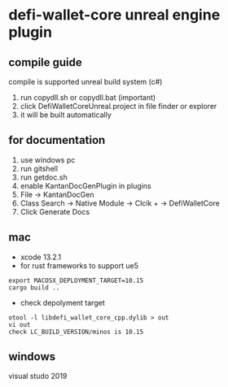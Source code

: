 # defi-wallet-core unreal engine plugin
## compile guide
compile is supported unreal build system (c#)
1. run copydll.sh or copydll.bat (important)
2. click DefiWalletCoreUnreal.project in file finder or explorer
3. it will be built automatically

## for documentation
1. use windows pc
2. run gitshell
3. run getdoc.sh
4. enable KantanDocGenPlugin in plugins 
5. File -> KantanDocGen 
6. Class Search -> Native Module -> Clcik + -> DefiWalletCore
7. Click Generate Docs

##  mac
- xcode 13.2.1 
- for rust frameworks to support ue5
```
export MACOSX_DEPLOYMENT_TARGET=10.15
cargo build ..
```
- check depolyment target
```
otool -l libdefi_wallet_core_cpp.dylib > out
vi out
check LC_BUILD_VERSION/minos is 10.15
```

## windows
visual studo 2019 


